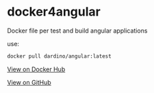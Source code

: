 # docker4angular
Docker file per test and build angular applications

use:
```sh
docker pull dardino/angular:latest
```

[View on Docker Hub](https://hub.docker.com/r/dardino/angular)

[View on GitHub](https://github.com/dardino/docker4angular)
